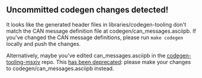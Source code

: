 <!-- This is posted as a PR comment when CI detects uncommitted codegen changes. -->
## Uncommitted codegen changes detected!

It looks like the generated header files in libraries/codegen-tooling don't match the CAN message
definition file at codegen/can_messages.asciipb. If you've changed the CAN message definitions,
please run `make codegen` locally and push the changes.

Alternatively, maybe you've edited can_messages.asciipb in the [codegen-tooling-msxiv][1] repo. This
[has been deprecated][2]: please make your changes to codegen/can_messages.asciipb instead.

[1]: https://github.com/uw-midsun/codegen-tooling-msxiv
[2]: https://uwmidsun.atlassian.net/l/c/ghJhoqbT
